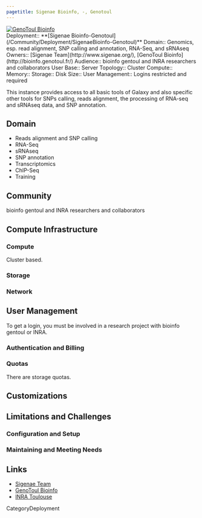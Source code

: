 ```yaml
---
pagetitle: Sigenae Bioinfo, -, Genotoul
---
```

<div class='center'>
<a href='http://bioinfo.genotoul.fr/'><img src='/Images/Logos/GenoToulLogo.png' alt='GenoToul Bioinfo'  /></a>
</div>





<div class='deploymentbox'>
 Deployment:: **[Sigenae Bioinfo-Genotoul](/Community/Deployment/SigenaeBioinfo-Genotoul)**
 Domain:: Genomics, esp. read alignment, SNP calling and annotation, RNA-Seq, and sRNAseq
 Owners:: [Sigenae Team](http://www.sigenae.org/), [GenoToul Bioinfo](http://bioinfo.genotoul.fr/)
 Audience:: bioinfo gentoul and INRA researchers and collaborators   
 User Base:: 
 Server Topology:: Cluster
 Compute:: 
 Memory:: 
 Storage::
 Disk Size::
 User Management:: Logins restricted and required
</div>

This instance provides access to all basic tools of Galaxy and also specific other tools for SNPs calling, reads alignment, the processing of RNA-seq and sRNAseq data, and SNP annotation.

## Domain

* Reads alignment and SNP calling
* RNA-Seq
* sRNAseq
* SNP annotation
* Transcriptomics
* ChIP-Seq 
* Training


## Community

bioinfo gentoul and INRA researchers and collaborators   

## Compute Infrastructure

### Compute

Cluster based.

### Storage

### Network

## User Management

To get a login, you must be involved in a research project with bioinfo gentoul or INRA. 

### Authentication and Billing

### Quotas

There are storage quotas.

## Customizations

## Limitations and Challenges

### Configuration and Setup

### Maintaining and Meeting Needs

## Links

* [Sigenae Team](http://www.sigenae.org/)
* [GenoToul Bioinfo](http://bioinfo.genotoul.fr/)
* [INRA Toulouse](http://www.toulouse.inra.fr/)

CategoryDeployment
